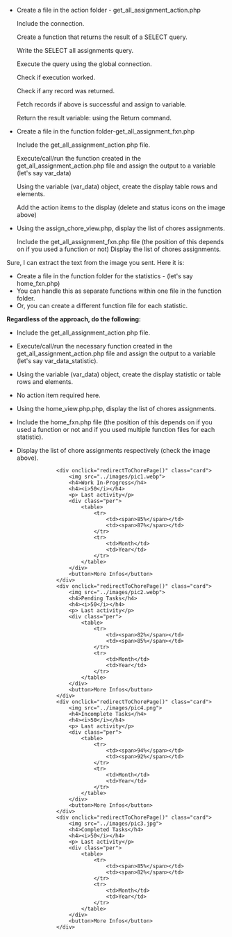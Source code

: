 - Create a file in the action folder - get_all_assignment_action.php

    Include the connection.

    Create a function that returns the result of a SELECT query.

    Write the SELECT all assignments query.

    Execute the query using the global connection.

    Check if execution worked.

    Check if any record was returned.

    Fetch records if above is successful and assign to variable.

    Return the result variable: using the Return command.

- Create a file in the function folder-get_all_assignment_fxn.php

    Include the get_all_assignment_action.php file.

    Execute/call/run the function created in the get_all_assignment_action.php file and assign the output to a variable (let's say var_data)

    Using the variable (var_data) object, create the display table rows and elements.

    Add the action items to the display (delete and status icons on the image above)

- Using the assign_chore_view.php, display the list of chores assignments.

    Include the get_all_assignment_fxn.php file (the position of this depends on if you used a function or not)
    Display the list of chores assignments.



Sure, I can extract the text from the image you sent. Here it is:

* Create a file in the function folder for the statistics - (let's say home_fxn.php)
* You can handle this as separate functions within one file in the function folder.
* Or, you can create a different function file for each statistic.

**Regardless of the approach, do the following:**

* Include the get_all_assignment_action.php file.
* Execute/call/run the necessary function created in the get_all_assignment_action.php file and assign the output to a variable (let's say var_data_statistic).
* Using the variable (var_data) object, create the display statistic or table rows and elements.
* No action item required here.

* Using the home_view.php.php, display the list of chores assignments.

* Include the home_fxn.php file (the position of this depends on if you used a function or not and if you used multiple function files for each statistic).
* Display the list of chore assignments respectively (check the image above).


<?php

session_start();

function checkLogin() {
    // Check if user id session exists
    if (!isset($_SESSION['userId'])) {
        header('Location: ../view/login_view.php');    
        die();
    }
}
  // Check if role id session exists
  if (!isset($_SESSION['roleId'])) {
    header('Location: ../view/login_view.php');    
    die();
  }
?>





                    <div onclick="redirectToChorePage()" class="card">
                        <img src="../images/pic1.webp">
                        <h4>Work In-Progress</h4>
                        <h4><i>50</i></h4>
                        <p> Last activity</p>
                        <div class="per">
                            <table>
                                <tr>
                                    <td><span>85%</span></td>
                                    <td><span>87%</span></td>
                                </tr>
                                <tr>
                                    <td>Month</td>
                                    <td>Year</td>
                                </tr>
                            </table>
                        </div>
                        <button>More Infos</button>
                    </div>
                    <div onclick="redirectToChorePage()" class="card">
                        <img src="../images/pic2.webp">
                        <h4>Pending Tasks</h4>
                        <h4><i>50</i></h4>
                        <p> Last activity</p>
                        <div class="per">
                            <table>
                                <tr>
                                    <td><span>82%</span></td>
                                    <td><span>85%</span></td>
                                </tr>
                                <tr>
                                    <td>Month</td>
                                    <td>Year</td>
                                </tr>
                            </table>
                        </div>
                        <button>More Infos</button>
                    </div>
                    <div onclick="redirectToChorePage()" class="card">
                        <img src="../images/pic4.png">
                        <h4>Incomplete Tasks</h4>
                        <h4><i>50</i></h4>
                        <p> Last activity</p>
                        <div class="per">
                            <table>
                                <tr>
                                    <td><span>94%</span></td>
                                    <td><span>92%</span></td>
                                </tr>
                                <tr>
                                    <td>Month</td>
                                    <td>Year</td>
                                </tr>
                            </table>
                        </div>
                        <button>More Infos</button>
                    </div>
                    <div onclick="redirectToChorePage()" class="card">
                        <img src="../images/pic3.jpg">
                        <h4>Completed Tasks</h4>
                        <h4><i>50</i></h4>
                        <p> Last activity</p>
                        <div class="per">
                            <table>
                                <tr>
                                    <td><span>85%</span></td>
                                    <td><span>82%</span></td>
                                </tr>
                                <tr>
                                    <td>Month</td>
                                    <td>Year</td>
                                </tr>
                            </table>
                        </div>
                        <button>More Infos</button>
                    </div>
                
